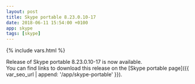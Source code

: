 ```yaml
---
layout: post
title: Skype portable 8.23.0.10-17
date: 2018-06-11 15:54:00 +0100
app: skype
tags: [skype]
---
```

{% include vars.html %}

Release of Skype portable 8.23.0.10-17 is now available.<br />
You can find links to download this release on the [Skype portable page]({{ var_seo_url | append: '/app/skype-portable' }}).